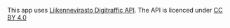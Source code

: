 This app uses [Liikennevirasto Digitraffic API](https://rata.digitraffic.fi/api/v1/doc/index.html). The API is licenced under [CC BY 4.0](https://creativecommons.org/licenses/by/4.0/)
